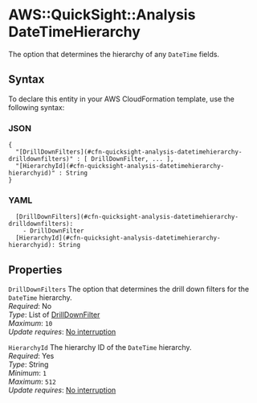 # AWS::QuickSight::Analysis DateTimeHierarchy<a name="aws-properties-quicksight-analysis-datetimehierarchy"></a>

The option that determines the hierarchy of any `DateTime` fields\.

## Syntax<a name="aws-properties-quicksight-analysis-datetimehierarchy-syntax"></a>

To declare this entity in your AWS CloudFormation template, use the following syntax:

### JSON<a name="aws-properties-quicksight-analysis-datetimehierarchy-syntax.json"></a>

```
{
  "[DrillDownFilters](#cfn-quicksight-analysis-datetimehierarchy-drilldownfilters)" : [ DrillDownFilter, ... ],
  "[HierarchyId](#cfn-quicksight-analysis-datetimehierarchy-hierarchyid)" : String
}
```

### YAML<a name="aws-properties-quicksight-analysis-datetimehierarchy-syntax.yaml"></a>

```
  [DrillDownFilters](#cfn-quicksight-analysis-datetimehierarchy-drilldownfilters):
    - DrillDownFilter
  [HierarchyId](#cfn-quicksight-analysis-datetimehierarchy-hierarchyid): String
```

## Properties<a name="aws-properties-quicksight-analysis-datetimehierarchy-properties"></a>

`DrillDownFilters` <a name="cfn-quicksight-analysis-datetimehierarchy-drilldownfilters"></a>
The option that determines the drill down filters for the `DateTime` hierarchy\.  
_Required_: No  
_Type_: List of [DrillDownFilter](aws-properties-quicksight-analysis-drilldownfilter.md)  
_Maximum_: `10`  
_Update requires_: [No interruption](https://docs.aws.amazon.com/AWSCloudFormation/latest/UserGuide/using-cfn-updating-stacks-update-behaviors.html#update-no-interrupt)

`HierarchyId` <a name="cfn-quicksight-analysis-datetimehierarchy-hierarchyid"></a>
The hierarchy ID of the `DateTime` hierarchy\.  
_Required_: Yes  
_Type_: String  
_Minimum_: `1`  
_Maximum_: `512`  
_Update requires_: [No interruption](https://docs.aws.amazon.com/AWSCloudFormation/latest/UserGuide/using-cfn-updating-stacks-update-behaviors.html#update-no-interrupt)
